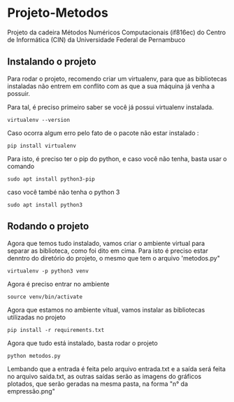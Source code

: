 # Projeto-Metodos
Projeto da cadeira Métodos Numéricos Computacionais (if816ec) do Centro de Informática (CIN) da Universidade Federal de Pernambuco

## Instalando o projeto  
Para rodar o projeto, recomendo criar um virtualenv, para que as bibliotecas instaladas não entrem em conflito com as que a sua máquina já venha a possuir.

Para tal, é preciso primeiro saber se você já possui virtualenv instalada.
```shell
virtualenv --version
````  
Caso ocorra algum erro pelo fato de o pacote não estar instalado :

```shell
pip install virtualenv
````  
Para isto, é preciso ter o pip do python, e caso você não tenha, basta usar o comando

```shell
sudo apt install python3-pip
````  
caso você també não tenha o python 3
```shell
sudo apt install python3
````  

## Rodando o projeto  
Agora que temos tudo instalado, vamos criar o ambiente virtual para separar as biblioteca, como foi dito em cima. Para isto é preciso estar denntro do diretório do projeto, o mesmo que tem o arquivo 'metodos.py"
```shell
virtualenv -p python3 venv
````  
Agora é preciso entrar no ambiente
```shell
source venv/bin/activate
````  
Agora que estamos no ambiente vitual, vamos instalar as bibliotecas utilizadas no projeto
```shell
pip install -r requirements.txt
```` 
Agora que tudo está instalado, basta rodar o projeto
```shell
python metodos.py
```` 
Lembando que a entrada é feita pelo arquivo entrada.txt e a saída será feita no arquivo saida.txt, as outras saídas serão as imagens do gráficos plotados, que serão geradas na mesma pasta, na forma "n° da empressão.png"

